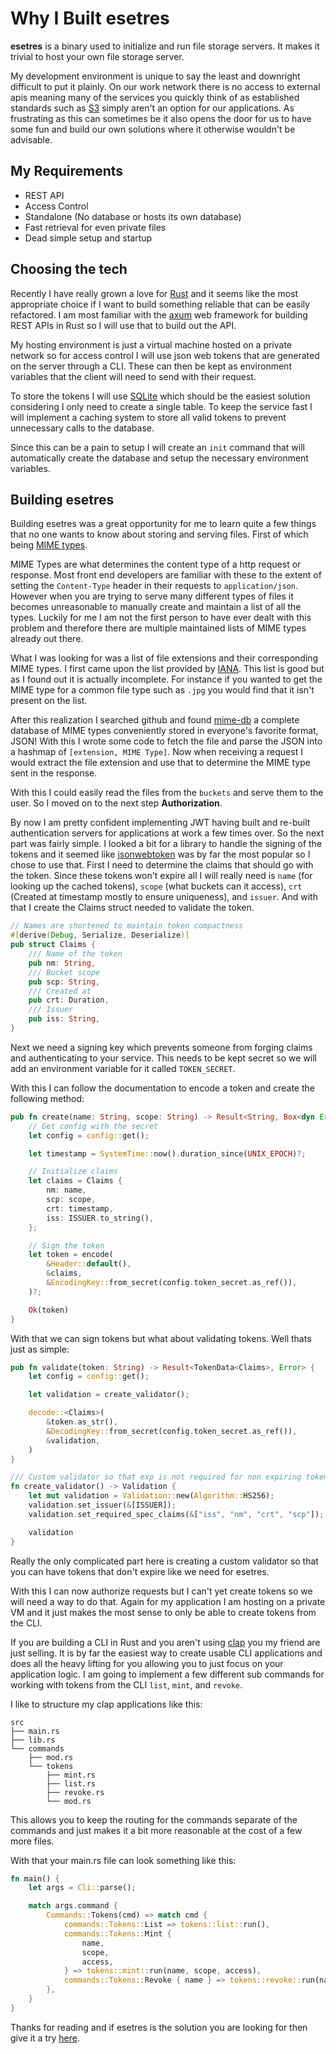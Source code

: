 # Why I Built esetres

**esetres** is a binary used to initialize and run file storage servers. It makes it trivial to host your own file storage server.

My development environment is unique to say the least and downright difficult to put it plainly. On our work network there is no access to external apis meaning many of the services you quickly think of as established standards such as [S3](https://aws.amazon.com/s3/) simply aren't an option for our applications. As frustrating as this can sometimes be it also opens the door for us to have some fun and build our own solutions where it otherwise wouldn't be advisable.

## My Requirements

-   REST API
-   Access Control
-   Standalone (No database or hosts its own database)
-   Fast retrieval for even private files
-   Dead simple setup and startup

## Choosing the tech

Recently I have really grown a love for [Rust](https://www.rust-lang.org/) and it seems like the most appropriate choice if I want to build something reliable that can be easily refactored. I am most familiar with the [axum](https://github.com/tokio-rs/axum) web framework for building REST APIs in Rust so I will use that to build out the API.

My hosting environment is just a virtual machine hosted on a private network so for access control I will use json web tokens that are generated on the server through a CLI. These can then be kept as environment variables that the client will need to send with their request.

To store the tokens I will use [SQLite](https://www.sqlite.org/index.html) which should be the easiest solution considering I only need to create a single table. To keep the service fast I will implement a caching system to store all valid tokens to prevent unnecessary calls to the database.

Since this can be a pain to setup I will create an `init` command that will automatically create the database and setup the necessary environment variables.

## Building esetres

Building esetres was a great opportunity for me to learn quite a few things that no one wants to know about storing and serving files. First of which being [MIME types](https://developer.mozilla.org/en-US/docs/Web/HTTP/Basics_of_HTTP/MIME_types). 

MIME Types are what determines the content type of a http request or response. Most front end developers are familiar with these to the extent of setting the `Content-Type` header in their requests to `application/json`. However when you are trying to serve many different types of files it becomes unreasonable to manually create and maintain a list of all the types. Luckily for me I am not the first person to have ever dealt with this problem and therefore there are multiple maintained lists of MIME types already out there. 

What I was looking for was a list of file extensions and their corresponding MIME types. I first came upon the list provided by [IANA](https://www.iana.org/assignments/media-types/media-types.xhtml). This list is good but as I found out it is actually incomplete. For instance if you wanted to get the MIME type for a common file type such as `.jpg` you would find that it isn't present on the list. 

After this realization I searched github and found [mime-db](https://github.com/jshttp/mime-db) a complete database of MIME types conveniently stored in everyone's favorite format, JSON! With this I wrote some code to fetch the file and parse the JSON into a hashmap of `[extension, MIME Type]`. Now when receiving a request I would extract the file extension and use that to determine the MIME type sent in the response.

With this I could easily read the files from the `buckets` and serve them to the user. So I moved on to the next step **Authorization**.

By now I am pretty confident implementing JWT having built and re-built authentication servers for applications at work a few times over. So the next part was fairly simple. I looked a bit for a library to handle the signing of the tokens and it seemed like [jsonwebtoken](https://github.com/Keats/jsonwebtoken) was by far the most popular so I chose to use that. First I need to determine the claims that should go with the token. Since these tokens won't expire all I will really need is `name` (for looking up the cached tokens), `scope` (what buckets can it access), `crt` (Created at timestamp mostly to ensure uniqueness), and `issuer`. And with that I create the Claims struct needed to validate the token.

```rs
// Names are shortened to maintain token compactness
#[derive(Debug, Serialize, Deserialize)]
pub struct Claims {
    /// Name of the token
    pub nm: String,
    /// Bucket scope
    pub scp: String,
    /// Created at
    pub crt: Duration,
    /// Issuer
    pub iss: String,
}
```

Next we need a signing key which prevents someone from forging claims and authenticating to your service. This needs to be kept secret so we will add an environment variable for it called `TOKEN_SECRET`.

With this I can follow the documentation to encode a token and create the following method:

```rs
pub fn create(name: String, scope: String) -> Result<String, Box<dyn Error>> {
    // Get config with the secret
    let config = config::get();

    let timestamp = SystemTime::now().duration_since(UNIX_EPOCH)?;

    // Initialize claims
    let claims = Claims {
        nm: name,
        scp: scope,
        crt: timestamp,
        iss: ISSUER.to_string(),
    };

    // Sign the token
    let token = encode(
        &Header::default(),
        &claims,
        &EncodingKey::from_secret(config.token_secret.as_ref()),
    )?;

    Ok(token)
}
```

With that we can sign tokens but what about validating tokens. Well thats just as simple:

```rs
pub fn validate(token: String) -> Result<TokenData<Claims>, Error> {
    let config = config::get();

    let validation = create_validator();

    decode::<Claims>(
        &token.as_str(),
        &DecodingKey::from_secret(config.token_secret.as_ref()),
        &validation,
    )
}

/// Custom validator so that exp is not required for non expiring tokens
fn create_validator() -> Validation {
    let mut validation = Validation::new(Algorithm::HS256);
    validation.set_issuer(&[ISSUER]);
    validation.set_required_spec_claims(&["iss", "nm", "crt", "scp"]);

    validation
}
```

Really the only complicated part here is creating a custom validator so that you can have tokens that don't expire like we need for esetres.

With this I can now authorize requests but I can't yet create tokens so we will need a way to do that. Again for my application I am hosting on a private VM and it just makes the most sense to only be able to create tokens from the CLI. 

If you are building a CLI in Rust and you aren't using [clap](https://github.com/clap-rs/clap) you my friend are just selling. It is by far the easiest way to create usable CLI applications and does all the heavy lifting for you allowing you to just focus on your application logic. I am going to implement a few different sub commands for working with tokens from the CLI `list`, `mint`, and `revoke`. 

I like to structure my clap applications like this:

```
src
├── main.rs
├── lib.rs
└── commands
    ├── mod.rs
    └── tokens
        ├── mint.rs
        ├── list.rs
        ├── revoke.rs
        └── mod.rs
```

This allows you to keep the routing for the commands separate of the commands and just makes it a bit more reasonable at the cost of a few more files.

With that your main.rs file can look something like this:

```rs
fn main() {
    let args = Cli::parse();

    match args.command {
        Commands::Tokens(cmd) => match cmd {
            commands::Tokens::List => tokens::list::run(),
            commands::Tokens::Mint {
                name,
                scope,
                access,
            } => tokens::mint::run(name, scope, access),
            commands::Tokens::Revoke { name } => tokens::revoke::run(name),
        },
    }
}
```

Thanks for reading and if esetres is the solution you are looking for then give it a try [here](https//github.com/ieedan/esetres).
